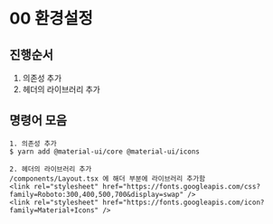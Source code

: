 # 00 환경설정

## 진행순서
1. 의존성 추가
2. 헤더의 라이브러리 추가

## 명령어 모음
```
1. 의존성 추가
$ yarn add @material-ui/core @material-ui/icons

2. 헤더의 라이브러리 추가
/components/Layout.tsx 에 해더 부분에 라이브러리 추가함
<link rel="stylesheet" href="https://fonts.googleapis.com/css?family=Roboto:300,400,500,700&display=swap" />
<link rel="stylesheet" href="https://fonts.googleapis.com/icon?family=Material+Icons" />


```